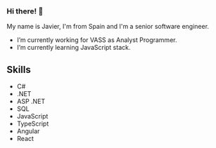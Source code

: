 ### Hi there! 👋

My name is Javier, I'm from Spain and I'm a senior software engineer.
- I’m currently working for VASS as Analyst Programmer.
- I’m currently learning JavaScript stack.

## Skills

- C#
- .NET
- ASP .NET
- SQL
- JavaScript
- TypeScript
- Angular
- React


